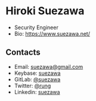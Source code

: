 # Hiroki Suezawa
- Security Engineer
- Bio: https://www.suezawa.net/

## Contacts
- Email: suezawa@gmail.com
- Keybase: [suezawa](https://keybase.io/suezawa)
- GitLab: [@suezawa](https://gitlab.com/suezawa)
- Twitter: [@rung](https://mobile.twitter.com/rung)
- Linkedin: [suezawa](https://www.linkedin.com/in/suezawa/)

